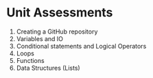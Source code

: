 # Unit Assessments
1. Creating a GitHub repository
2. Variables and IO
3. Conditional statements and Logical Operators
4. Loops
5. Functions
6. Data Structures (Lists)
